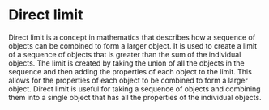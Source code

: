 # Direct limit

Direct limit is a concept in mathematics that describes how a sequence of objects can be combined to form a larger object. It is used to create a limit of a sequence of objects that is greater than the sum of the individual objects. The limit is created by taking the union of all the objects in the sequence and then adding the properties of each object to the limit. This allows for the properties of each object to be combined to form a larger object. Direct limit is useful for taking a sequence of objects and combining them into a single object that has all the properties of the individual objects.
